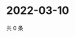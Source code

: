 # 2022-03-10

共 0 条

<!-- BEGIN WEIBO -->
<!-- 最后更新时间 Thu Mar 10 2022 13:11:20 GMT+0800 (China Standard Time) -->

<!-- END WEIBO -->

